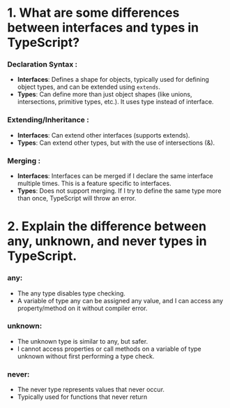 # 1. What are some differences between interfaces and types in TypeScript?

### Declaration Syntax :
- **Interfaces**: Defines a shape for objects, typically used for defining object types, and can be extended using `extends`.
- **Types**: Can define more than just object shapes (like unions, intersections, primitive types, etc.). It uses type instead of interface.

### Extending/Inheritance :
- **Interfaces**: Can extend other interfaces (supports extends).
- **Types**: Can extend other types, but with the use of intersections (&).

### Merging :
- **Interfaces**: Interfaces can be merged if I declare the same interface multiple times. This is a feature specific to interfaces.
- **Types**: Does not support merging. If I try to define the same type more than once, TypeScript will throw an error.


# 2. Explain the difference between any, unknown, and never types in TypeScript.

### any:
- The any type disables type checking.
- A variable of type any can be assigned any value, and I can access any property/method on it without compiler error.


### unknown:
- The unknown type is similar to any, but safer.
- I cannot access properties or call methods on a variable of type unknown without first performing a type check.

### never:
- The never type represents values that never occur.
- Typically used for functions that never return



